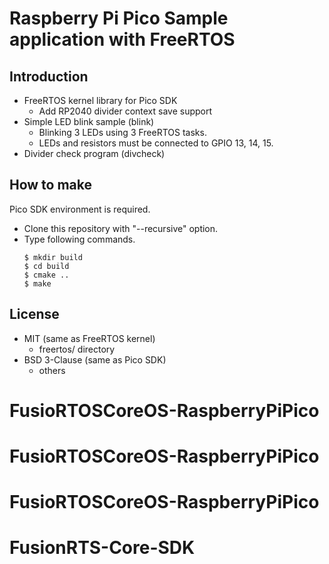 # Raspberry Pi Pico Sample application with FreeRTOS

## Introduction

- FreeRTOS kernel library for Pico SDK
  - Add RP2040 divider context save support
- Simple LED blink sample (blink)
  - Blinking 3 LEDs using 3 FreeRTOS tasks.
  - LEDs and resistors must be connected to GPIO 13, 14, 15. 
- Divider check program (divcheck)

## How to make

Pico SDK environment is required.

- Clone this repository with "--recursive" option.
- Type following commands.
    ```
    $ mkdir build
    $ cd build
    $ cmake ..
    $ make
    ```

## License

- MIT (same as FreeRTOS kernel)
  - freertos/ directory
- BSD 3-Clause (same as Pico SDK)
  - others
# FusioRTOSCoreOS-RaspberryPiPico
# FusioRTOSCoreOS-RaspberryPiPico
# FusioRTOSCoreOS-RaspberryPiPico
# FusionRTS-Core-SDK
